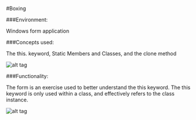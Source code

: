 #Boxing

###Environment:

Windows form application

###Concepts used:


The this. keyword, Static Members and Classes, and the clone method

![alt tag](https://raw.github.com/andrewjhinger/Boxing/master/boxcode.JPG)

###Functionality:

The form is an exercise used to better understand the this keyword. The this keyword is only used within a class, and effectively refers to the class instance.

![alt tag](https://raw.github.com/andrewjhinger/Boxing/master/boxform.JPG)
